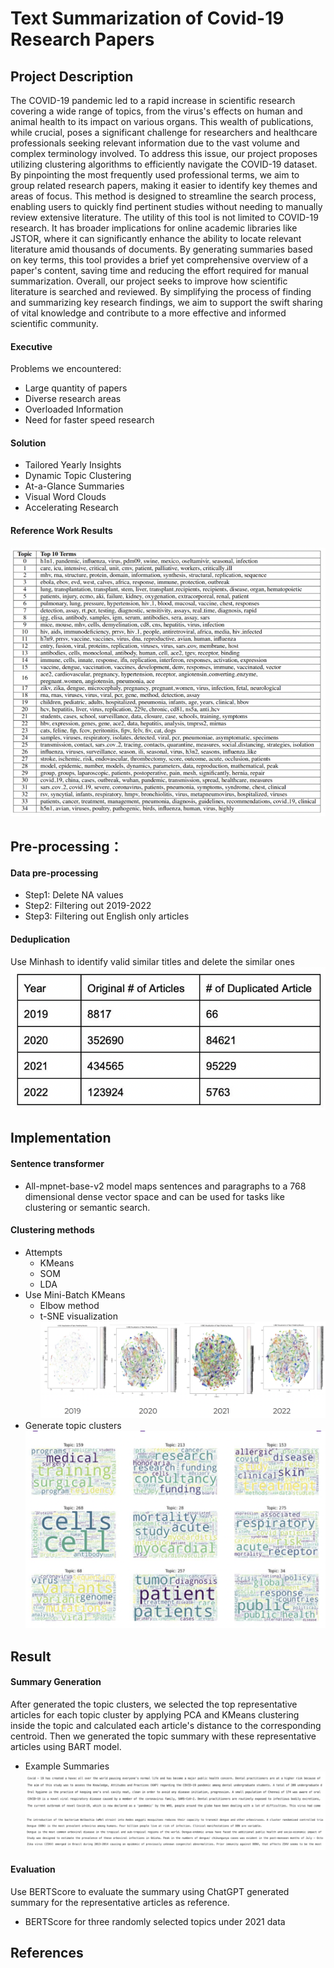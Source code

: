 # Text Summarization of Covid-19 Research Papers

## Project Description
The COVID-19 pandemic led to a rapid increase in scientific research covering a wide range of topics, from the virus's effects on human and animal health to its impact on various organs. This wealth of publications, while crucial, poses a significant challenge for researchers and healthcare professionals seeking relevant information due to the vast volume and complex terminology involved. To address this issue, our project proposes utilizing clustering algorithms to efficiently navigate the COVID-19 dataset. By pinpointing the most frequently used professional terms, we aim to group related research papers, making it easier to identify key themes and areas of focus. This method is designed to streamline the search process, enabling users to quickly find pertinent studies without needing to manually review extensive literature. The utility of this tool is not limited to COVID-19 research. It has broader implications for online academic libraries like JSTOR, where it can significantly enhance the ability to locate relevant literature amid thousands of documents. By generating summaries based on key terms, this tool provides a brief yet comprehensive overview of a paper's content, saving time and reducing the effort required for manual summarization. Overall, our project seeks to improve how scientific literature is searched and reviewed. By simplifying the process of finding and summarizing key research findings, we aim to support the swift sharing of vital knowledge and contribute to a more effective and informed scientific community.

#### Executive
Problems we encountered:
- Large quantity of papers
- Diverse research areas
- Overloaded Information
- Need for faster speed research
#### Solution
- Tailored Yearly Insights
- Dynamic Topic Clustering
- At-a-Glance Summaries
- Visual Word Clouds
- Accelerating Research
#### Reference Work Results
![Photo](p2)




## Pre-processing：
#### Data pre-processing
- Step1: Delete NA values
- Step2: Filtering out 2019-2022
- Step3: Filtering out English only articles
#### Deduplication
Use Minhash to identify valid similar titles and delete the similar ones
![Photo](P1)


## Implementation
#### Sentence transformer
- All-mpnet-base-v2 model maps sentences and paragraphs to a 768 dimensional dense vector space and can be used for tasks like clustering or semantic search.
#### Clustering methods
- Attempts
  - KMeans
  - SOM
  - LDA
- Use Mini-Batch KMeans
  - Elbow method
  - t-SNE visualization
  ![Photo](P3.png)
- Generate topic clusters
  ![Photo](P4.png)



## Result
#### Summary Generation
After generated the topic clusters, we selected the top representative articles for each topic cluster by applying PCA and KMeans clustering inside the topic and calculated each article's distance to the corresponding centroid. Then we generated the topic summary with these representative articles using BART model. 
- Example Summaries
 ![Photo](P5.png)
#### Evaluation
Use BERTScore to evaluate the summary using ChatGPT generated summary for the representative articles as reference.
- BERTScore for three randomly selected topics under 2021 data
  

## References


